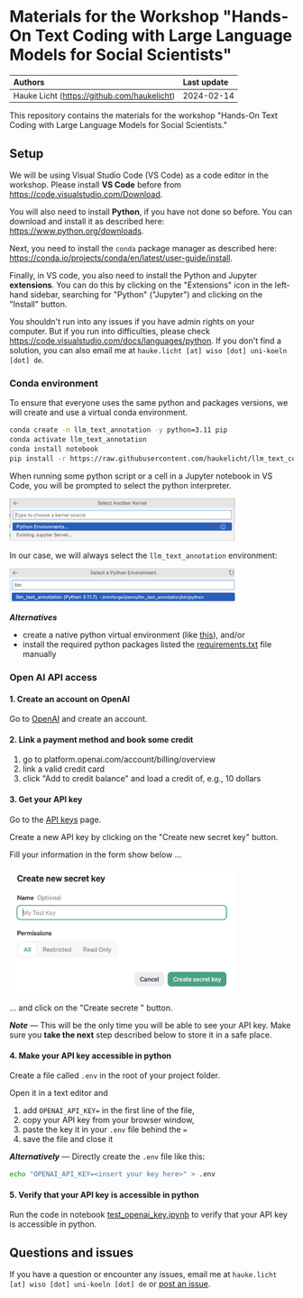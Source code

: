 # Materials for the Workshop "Hands-On Text Coding with Large Language Models for Social Scientists"

| Authors | Last update |
|:------ |:----------- |
| Hauke Licht (https://github.com/haukelicht) | 2024-02-14 |

This repository contains the materials for the workshop "Hands-On Text Coding with Large Language Models for Social Scientists."

## Setup 


We will be using Visual Studio Code (VS Code) as a code editor in the workshop.
Please install **VS Code** before from https://code.visualstudio.com/Download.

You will also need to install **Python**, if you have not done so before. 
You can download and install it as described here: https://www.python.org/downloads.

Next, you need to install the `conda` package manager as described here: https://conda.io/projects/conda/en/latest/user-guide/install.

Finally, in VS code, you also need to install the Python and Jupyter **extensions**.
You can do this by clicking on the "Extensions" icon in the left-hand sidebar, searching for "Python" ("Jupyter") and clicking on the "Install" button.

You shouldn't run into any issues if you have admin rights on your computer.
But if you run into difficulties, please check https://code.visualstudio.com/docs/languages/python.
If you don't find a solution, you can also email me at `hauke.licht [at] wiso [dot] uni-koeln [dot] de`.


### Conda environment

To ensure that everyone uses the same python and packages versions, we will create and use a virtual conda environment.

```bash
conda create -n llm_text_annotation -y python=3.11 pip
conda activate llm_text_annotation
conda install notebook
pip install -r https://raw.githubusercontent.com/haukelicht/llm_text_coding/main/setup/requirements.txt
```

When running some python script or a cell in a Jupyter notebook in VS Code, you will be prompted to select the python interpreter.

<img src="assets/vscode_python_environments_popup.png" alt="Pop-up in VS Code for selecting a python interpreter" style="width:400px;"/>

In our case, we will always select the `llm_text_annotation` environment:

<img src="assets/vscode_select_python_environment.png" alt="Virtual environment to select as python interpreter" style="width:400px;"/>

<br>



**_Alternatives_** 

- create a native python virtual environment (like [this](https://realpython.com/lessons/creating-virtual-environment/)), and/or
- install the required python packages listed the [requirements.txt](setup/requirements.txt) file manually

### Open AI API access

#### 1. Create an account on OpenAI

Go to [OpenAI](https://beta.openai.com/signup/) and create an account.

#### 2. Link a payment method and book some credit

1. go to platform.openai.com/account/billing/overview
2. link a valid credit card
3. click "Add to credit balance" and load a credit of, e.g., 10 dollars

#### 3. Get your API key

Go to the [API keys](https://platform.openai.com/api-keys) page.

Create a new API key by clicking on the "Create new secret key" button.

Fill your information in the form show below ... 

<img src="assets/openai_api_create_new_secret.png" alt="Pop-up for creating a new OpenAI API key" style="width:400px;"/>

... and click on the "Create secrete "  button.

**_Note_** &mdash; 
This will be the only time you will be able to see your API key. 
Make sure you **take the next** step described below to store it in a safe place.


#### 4. Make your API key accessible in python

Create a file called `.env` in the root of your project folder.

Open it in a text editor and

1. add `OPENAI_API_KEY=` in the first line of the file, 
2. copy your API key from your browser window,
3. paste the key it in your `.env` file behind the `=`
4. save the file and close it

**_Alternatively_** &mdash; Directly create the `.env` file like this:

```bash
echo "OPENAI_API_KEY=<insert your key here>" > .env
```

#### 5. Verify that your API key is accessible in python

Run the code in notebook [test_openai_key.ipynb](./code/test_openai_key.ipynb) to verify that your API key is accessible in python.

## Questions and issues

If you have a question or encounter any issues, email me at `hauke.licht [at] wiso [dot] uni-koeln [dot] de` or [post an issue](https://github.com/haukelicht/llm_text_coding/issues).
